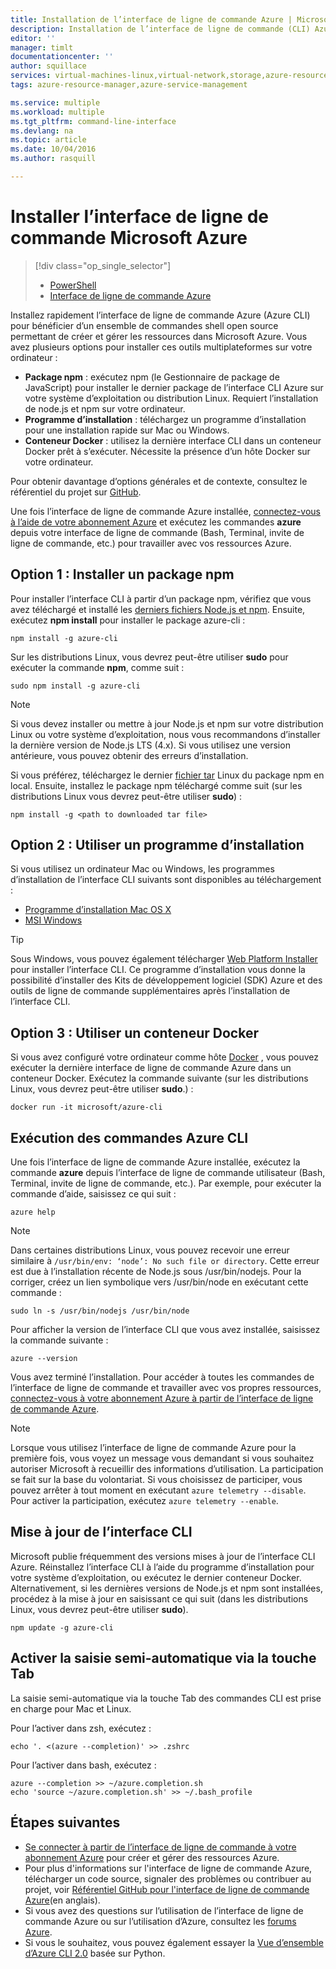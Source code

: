 ```yaml
---
title: Installation de l’interface de ligne de commande Azure | Microsoft Docs
description: Installation de l’interface de ligne de commande (CLI) Azure pour Mac, Linux et Windows afin d’utiliser les services Azure
editor: ''
manager: timlt
documentationcenter: ''
author: squillace
services: virtual-machines-linux,virtual-network,storage,azure-resource-manager
tags: azure-resource-manager,azure-service-management

ms.service: multiple
ms.workload: multiple
ms.tgt_pltfrm: command-line-interface
ms.devlang: na
ms.topic: article
ms.date: 10/04/2016
ms.author: rasquill

---
```

# <a name="install-the-azure-cli"></a>Installer l’interface de ligne de commande Microsoft Azure
> [!div class="op_single_selector"]
> * [PowerShell](powershell-install-configure.md)
> * [Interface de ligne de commande Azure](xplat-cli-install.md)
> 
> 

Installez rapidement l’interface de ligne de commande Azure (Azure CLI) pour bénéficier d’un ensemble de commandes shell open source permettant de créer et gérer les ressources dans Microsoft Azure. Vous avez plusieurs options pour installer ces outils multiplateformes sur votre ordinateur : 

* **Package npm** : exécutez npm (le Gestionnaire de package de JavaScript) pour installer le dernier package de l’interface CLI Azure sur votre système d’exploitation ou distribution Linux. Requiert l’installation de node.js et npm sur votre ordinateur.
* **Programme d’installation** : téléchargez un programme d’installation pour une installation rapide sur Mac ou Windows.
* **Conteneur Docker** : utilisez la dernière interface CLI dans un conteneur Docker prêt à s’exécuter. Nécessite la présence d’un hôte Docker sur votre ordinateur.

Pour obtenir davantage d’options générales et de contexte, consultez le référentiel du projet sur [GitHub](https://github.com/azure/azure-xplat-cli). 

Une fois l’interface de ligne de commande Azure installée, [connectez-vous à l’aide de votre abonnement Azure](xplat-cli-connect.md) et exécutez les commandes **azure** depuis votre interface de ligne de commande (Bash, Terminal, invite de ligne de commande, etc.) pour travailler avec vos ressources Azure.

## <a name="option-1:-install-an-npm-package"></a>Option 1 : Installer un package npm
Pour installer l’interface CLI à partir d’un package npm, vérifiez que vous avez téléchargé et installé les [derniers fichiers Node.js et npm](https://nodejs.org/en/download/package-manager/). Ensuite, exécutez **npm install** pour installer le package azure-cli : 

    npm install -g azure-cli

Sur les distributions Linux, vous devrez peut-être utiliser **sudo** pour exécuter la commande **npm**, comme suit :

    sudo npm install -g azure-cli

> [!NOTE]
> Si vous devez installer ou mettre à jour Node.js et npm sur votre distribution Linux ou votre système d’exploitation, nous vous recommandons d’installer la dernière version de Node.js LTS (4.x). Si vous utilisez une version antérieure, vous pouvez obtenir des erreurs d’installation. 
> 
> 

Si vous préférez, téléchargez le dernier [fichier tar][linux-installer] Linux du package npm en local. Ensuite, installez le package npm téléchargé comme suit (sur les distributions Linux vous devrez peut-être utiliser **sudo**) :

    npm install -g <path to downloaded tar file>

## <a name="option-2:-use-an-installer"></a>Option 2 : Utiliser un programme d’installation
Si vous utilisez un ordinateur Mac ou Windows, les programmes d’installation de l’interface CLI suivants sont disponibles au téléchargement :

* [Programme d’installation Mac OS X][mac-installer]
* [MSI Windows][windows-installer] 

> [!TIP]
> Sous Windows, vous pouvez également télécharger [Web Platform Installer](https://go.microsoft.com/?linkid=9828653) pour installer l’interface CLI. Ce programme d’installation vous donne la possibilité d’installer des Kits de développement logiciel (SDK) Azure et des outils de ligne de commande supplémentaires après l’installation de l’interface CLI. 
> 
> 

## <a name="option-3:-use-a-docker-container"></a>Option 3 : Utiliser un conteneur Docker
Si vous avez configuré votre ordinateur comme hôte [Docker](https://docs.docker.com/engine/understanding-docker/) , vous pouvez exécuter la dernière interface de ligne de commande Azure dans un conteneur Docker. Exécutez la commande suivante (sur les distributions Linux, vous devrez peut-être utiliser **sudo**.) :

```
docker run -it microsoft/azure-cli
```


## <a name="run-azure-cli-commands"></a>Exécution des commandes Azure CLI
Une fois l’interface de ligne de commande Azure installée, exécutez la commande **azure** depuis l’interface de ligne de commande utilisateur (Bash, Terminal, invite de ligne de commande, etc.). Par exemple, pour exécuter la commande d’aide, saisissez ce qui suit :

```
azure help
```
> [!NOTE]
> Dans certaines distributions Linux, vous pouvez recevoir une erreur similaire à `/usr/bin/env: ‘node’: No such file or directory`. Cette erreur est due à l’installation récente de Node.js sous /usr/bin/nodejs. Pour la corriger, créez un lien symbolique vers /usr/bin/node en exécutant cette commande :
> 
> 

```
sudo ln -s /usr/bin/nodejs /usr/bin/node
```

Pour afficher la version de l’interface CLI que vous avez installée, saisissez la commande suivante :

```
azure --version
```

Vous avez terminé l’installation. Pour accéder à toutes les commandes de l’interface de ligne de commande et travailler avec vos propres ressources, [connectez-vous à votre abonnement Azure à partir de l’interface de ligne de commande Azure](xplat-cli-connect.md).

> [!NOTE]
> Lorsque vous utilisez l’interface de ligne de commande Azure pour la première fois, vous voyez un message vous demandant si vous souhaitez autoriser Microsoft à recueillir des informations d’utilisation. La participation se fait sur la base du volontariat. Si vous choisissez de participer, vous pouvez arrêter à tout moment en exécutant `azure telemetry --disable`. Pour activer la participation, exécutez `azure telemetry --enable`.
> 
> 

## <a name="update-the-cli"></a>Mise à jour de l’interface CLI
Microsoft publie fréquemment des versions mises à jour de l’interface CLI Azure. Réinstallez l’interface CLI à l’aide du programme d’installation pour votre système d’exploitation, ou exécutez le dernier conteneur Docker. Alternativement, si les dernières versions de Node.js et npm sont installées, procédez à la mise à jour en saisissant ce qui suit (dans les distributions Linux, vous devrez peut-être utiliser **sudo**).

```
npm update -g azure-cli
```

## <a name="enable-tab-completion"></a>Activer la saisie semi-automatique via la touche Tab
La saisie semi-automatique via la touche Tab des commandes CLI est prise en charge pour Mac et Linux.

Pour l’activer dans zsh, exécutez :

```
echo '. <(azure --completion)' >> .zshrc
```

Pour l’activer dans bash, exécutez :

```
azure --completion >> ~/azure.completion.sh
echo 'source ~/azure.completion.sh' >> ~/.bash_profile
```


## <a name="next-steps"></a>Étapes suivantes
* [Se connecter à partir de l’interface de ligne de commande à votre abonnement Azure](xplat-cli-connect.md) pour créer et gérer des ressources Azure.
* Pour plus d'informations sur l'interface de ligne de commande Azure, télécharger un code source, signaler des problèmes ou contribuer au projet, voir [Référentiel GitHub pour l'interface de ligne de commande Azure](https://github.com/azure/azure-xplat-cli)(en anglais).
* Si vous avez des questions sur l’utilisation de l’interface de ligne de commande Azure ou sur l’utilisation d’Azure, consultez les [forums Azure](https://social.msdn.microsoft.com/Forums/en-US/home?forum=azurescripting).
* Si vous le souhaitez, vous pouvez également essayer la [Vue d’ensemble d’Azure CLI 2.0](https://github.com/azure/azure-cli) basée sur Python.

[mac-installer]: http://aka.ms/mac-azure-cli
[windows-installer]: http://aka.ms/webpi-azure-cli
[linux-installer]: http://aka.ms/linux-azure-cli
[cliasm]: virtual-machines-command-line-tools.md
[cliasm]: ./virtual-machines/azure-cli-arm-commands.md



<!--HONumber=Oct16_HO2-->


